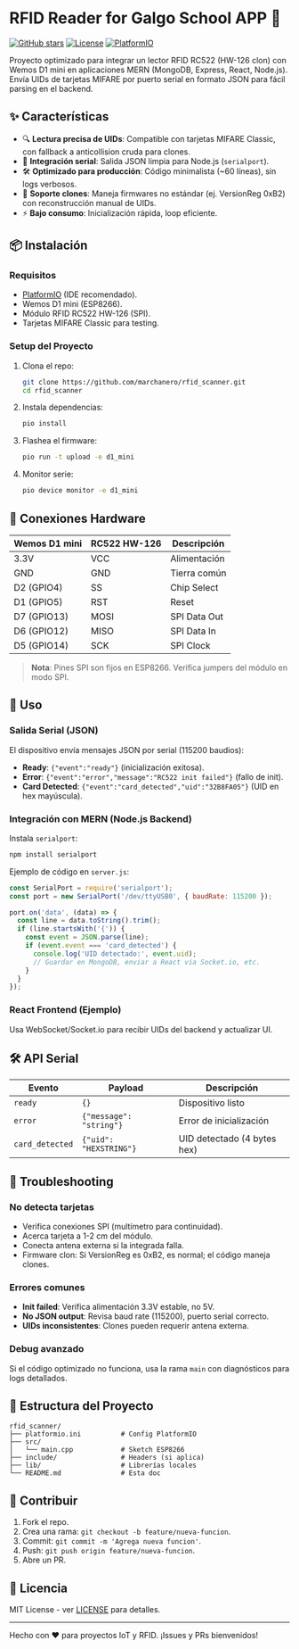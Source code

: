 # RFID Reader for Galgo School APP 🚀

[![GitHub stars](https://img.shields.io/github/stars/marchanero/rfid_scanner?style=social)](https://github.com/marchanero/rfid_scanner)
[![License](https://img.shields.io/badge/license-MIT-blue.svg)](LICENSE)
[![PlatformIO](https://img.shields.io/badge/PlatformIO-arduino-orange)](https://platformio.org/)

Proyecto optimizado para integrar un lector RFID RC522 (HW-126 clon) con Wemos D1 mini en aplicaciones MERN (MongoDB, Express, React, Node.js). Envía UIDs de tarjetas MIFARE por puerto serial en formato JSON para fácil parsing en el backend.

## ✨ Características

- 🔍 **Lectura precisa de UIDs**: Compatible con tarjetas MIFARE Classic, con fallback a anticollision cruda para clones.
- 📡 **Integración serial**: Salida JSON limpia para Node.js (`serialport`).
- 🛠️ **Optimizado para producción**: Código minimalista (~60 líneas), sin logs verbosos.
- 🔧 **Soporte clones**: Maneja firmwares no estándar (ej. VersionReg 0xB2) con reconstrucción manual de UIDs.
- ⚡ **Bajo consumo**: Inicialización rápida, loop eficiente.

## 📦 Instalación

### Requisitos

- [PlatformIO](https://platformio.org/) (IDE recomendado).
- Wemos D1 mini (ESP8266).
- Módulo RFID RC522 HW-126 (SPI).
- Tarjetas MIFARE Classic para testing.

### Setup del Proyecto

1. Clona el repo:

   ```bash
   git clone https://github.com/marchanero/rfid_scanner.git
   cd rfid_scanner
   ```

2. Instala dependencias:

   ```bash
   pio install
   ```

3. Flashea el firmware:

   ```bash
   pio run -t upload -e d1_mini
   ```

4. Monitor serie:

   ```bash
   pio device monitor -e d1_mini
   ```

## 🔌 Conexiones Hardware

| Wemos D1 mini | RC522 HW-126 | Descripción |
|---------------|--------------|-------------|
| 3.3V         | VCC          | Alimentación |
| GND          | GND          | Tierra común |
| D2 (GPIO4)   | SS           | Chip Select |
| D1 (GPIO5)   | RST          | Reset |
| D7 (GPIO13)  | MOSI         | SPI Data Out |
| D6 (GPIO12)  | MISO         | SPI Data In |
| D5 (GPIO14)  | SCK          | SPI Clock |

> **Nota**: Pines SPI son fijos en ESP8266. Verifica jumpers del módulo en modo SPI.

## 🚀 Uso

### Salida Serial (JSON)

El dispositivo envía mensajes JSON por serial (115200 baudios):

- **Ready**: `{"event":"ready"}` (inicialización exitosa).
- **Error**: `{"event":"error","message":"RC522 init failed"}` (fallo de init).
- **Card Detected**: `{"event":"card_detected","uid":"32B8FA05"}` (UID en hex mayúscula).

### Integración con MERN (Node.js Backend)

Instala `serialport`:

```bash
npm install serialport
```

Ejemplo de código en `server.js`:

```javascript
const SerialPort = require('serialport');
const port = new SerialPort('/dev/ttyUSB0', { baudRate: 115200 });

port.on('data', (data) => {
  const line = data.toString().trim();
  if (line.startsWith('{')) {
    const event = JSON.parse(line);
    if (event.event === 'card_detected') {
      console.log('UID detectado:', event.uid);
      // Guardar en MongoDB, enviar a React via Socket.io, etc.
    }
  }
});
```

### React Frontend (Ejemplo)

Usa WebSocket/Socket.io para recibir UIDs del backend y actualizar UI.

## 🛠️ API Serial

| Evento          | Payload                          | Descripción |
|-----------------|----------------------------------|-------------|
| `ready`        | `{}`                            | Dispositivo listo |
| `error`        | `{"message": "string"}`         | Error de inicialización |
| `card_detected`| `{"uid": "HEXSTRING"}`          | UID detectado (4 bytes hex) |

## 🔧 Troubleshooting

### No detecta tarjetas

- Verifica conexiones SPI (multímetro para continuidad).
- Acerca tarjeta a 1-2 cm del módulo.
- Conecta antena externa si la integrada falla.
- Firmware clon: Si VersionReg es 0xB2, es normal; el código maneja clones.

### Errores comunes

- **Init failed**: Verifica alimentación 3.3V estable, no 5V.
- **No JSON output**: Revisa baud rate (115200), puerto serial correcto.
- **UIDs inconsistentes**: Clones pueden requerir antena externa.

### Debug avanzado

Si el código optimizado no funciona, usa la rama `main` con diagnósticos para logs detallados.

## 📁 Estructura del Proyecto

```text
rfid_scanner/
├── platformio.ini          # Config PlatformIO
├── src/
│   └── main.cpp            # Sketch ESP8266
├── include/                # Headers (si aplica)
├── lib/                    # Librerías locales
└── README.md               # Esta doc
```

## 🤝 Contribuir

1. Fork el repo.
2. Crea una rama: `git checkout -b feature/nueva-funcion`.
3. Commit: `git commit -m 'Agrega nueva funcion'`.
4. Push: `git push origin feature/nueva-funcion`.
5. Abre un PR.

## 📄 Licencia

MIT License - ver [LICENSE](LICENSE) para detalles.

---

Hecho con ❤️ para proyectos IoT y RFID. ¡Issues y PRs bienvenidos!
